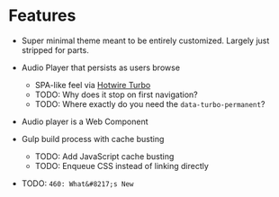# Features

- Super minimal theme meant to be entirely customized. Largely just stripped for parts.

- Audio Player that persists as users browse
  - SPA-like feel via [Hotwire Turbo](https://turbo.hotwire.dev/)
  - TODO: Why does it stop on first navigation?
  - TODO: Where exactly do you need the `data-turbo-permanent`?

- Audio player is a Web Component
  
- Gulp build process with cache busting
  - TODO: Add JavaScript cache busting
  - TODO: Enqueue CSS instead of linking directly

- TODO: `460: What&#8217;s New`